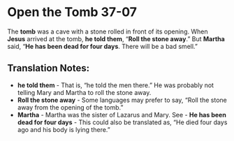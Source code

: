 Open the Tomb 37-07
=====================


The **tomb** was a cave with a stone rolled in front of its opening. When
**Jesus** arrived at the tomb, **he told them**, “**Roll the
stone away**.” But **Martha** said, “**He has been dead for four
days**. There will be a bad smell.”

Translation Notes:
------------------

-   **he told them** - That is, “he told the men there.” He was
probably
    not telling Mary and Martha to roll the stone away.
-   **Roll the stone away** - Some languages may prefer to say, “Roll
    the stone away from the opening of the tomb.”
-   **Martha** - Martha was the sister of Lazarus and Mary. See -   **He
has been dead for four days** - This could also be translated
    as, “He died four days ago and his body is lying there.”

